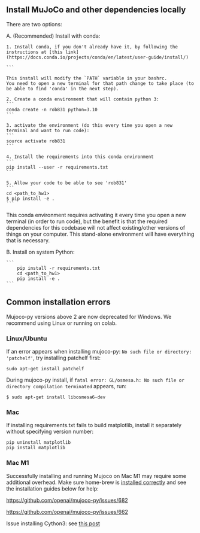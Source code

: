 ## Install MuJoCo and other dependencies locally

There are two options:

A. (Recommended) Install with conda:

	1. Install conda, if you don't already have it, by following the instructions at [this link](https://docs.conda.io/projects/conda/en/latest/user-guide/install/)

	```

	This install will modify the `PATH` variable in your bashrc.
	You need to open a new terminal for that path change to take place (to be able to find 'conda' in the next step).

	2. Create a conda environment that will contain python 3:
	```
	conda create -n rob831 python=3.10
	```

	3. activate the environment (do this every time you open a new terminal and want to run code):
	```
	source activate rob831
	```

	4. Install the requirements into this conda environment
	```
	pip install --user -r requirements.txt
	```

	5. Allow your code to be able to see 'rob831'
	```
	cd <path_to_hw1>
	$ pip install -e .
	```

This conda environment requires activating it every time you open a new terminal (in order to run code), but the benefit is that the required dependencies for this codebase will not affect existing/other versions of things on your computer. This stand-alone environment will have everything that is necessary.


B. Install on system Python:

	```
		pip install -r requirements.txt 
	   	cd <path_to_hw1> 
	   	pip install -e .
	```

## Common installation errors
Mujoco-py versions above 2 are now deprecated for Windows. We recommend using Linux or running on colab.

### Linux/Ubuntu
If an error appears when installing mujoco-py: `No such file or directory: 'patchelf'`, try installing patchelf first:

```
sudo apt-get install patchelf
```

During mujoco-py install, if `fatal error: GL/osmesa.h: No such file or directory compilation terminated` appears, run:

```
$ sudo apt-get install libosmesa6-dev
```

### Mac
If installing requirements.txt fails to build matplotlib, install it separately without specifying version number:
```
pip uninstall matplotlib
pip install matplotlib
```

### Mac M1
Successfully installing and running Mujoco on Mac M1 may require some additional overhead. Make sure home-brew is [installed correctly](https://blog.smittytone.net/2021/02/07/how-to-migrate-to-native-homebrew-on-an-m1-mac/) and see the installation guides below for help:

https://github.com/openai/mujoco-py/issues/682

https://github.com/openai/mujoco-py/issues/662

Issue installing Cython3: see [this post](https://github.com/openai/mujoco-py/issues/773)